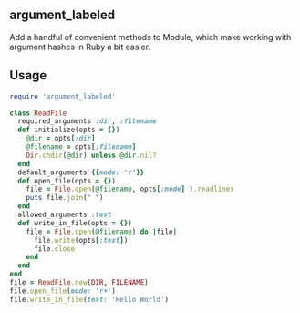 ## argument_labeled

Add a handful of convenient methods to Module, which make working with argument hashes in Ruby a bit easier.

## Usage 
```ruby
require 'argument_labeled'

class ReadFile
  required_arguments :dir, :filename
  def initialize(opts = {})
    @dir = opts[:dir]
    @filename = opts[:filename]
    Dir.chdir(@dir) unless @dir.nil?
  end
  default_arguments {{mode: 'r'}}
  def open_file(opts = {})
    file = File.open(@filename, opts[:mode] ).readlines
    puts file.join(" ")
  end
  allowed_arguments :text
  def write_in_file(opts = {})
    file = File.open(@filename) do |file|
      file.write(opts[:text])
      file.close
    end
  end
end
file = ReadFile.new(DIR, FILENAME)
file.open_file(mode: 'r+')
file.write_in_file(text: 'Hello World')
```

